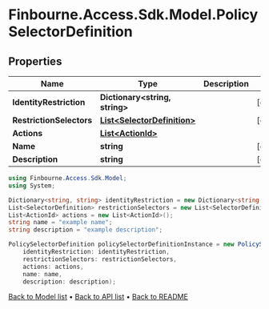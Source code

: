 # Finbourne.Access.Sdk.Model.PolicySelectorDefinition

## Properties

Name | Type | Description | Notes
------------ | ------------- | ------------- | -------------
**IdentityRestriction** | **Dictionary&lt;string, string&gt;** |  | [optional] 
**RestrictionSelectors** | [**List&lt;SelectorDefinition&gt;**](SelectorDefinition.md) |  | [optional] 
**Actions** | [**List&lt;ActionId&gt;**](ActionId.md) |  | 
**Name** | **string** |  | [optional] 
**Description** | **string** |  | [optional] 

```csharp
using Finbourne.Access.Sdk.Model;
using System;

Dictionary<string, string> identityRestriction = new Dictionary<string, string>();
List<SelectorDefinition> restrictionSelectors = new List<SelectorDefinition>();
List<ActionId> actions = new List<ActionId>();
string name = "example name";
string description = "example description";

PolicySelectorDefinition policySelectorDefinitionInstance = new PolicySelectorDefinition(
    identityRestriction: identityRestriction,
    restrictionSelectors: restrictionSelectors,
    actions: actions,
    name: name,
    description: description);
```

[Back to Model list](../README.md#documentation-for-models) &#8226; [Back to API list](../README.md#documentation-for-api-endpoints) &#8226; [Back to README](../README.md)
